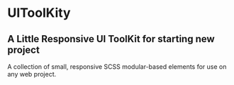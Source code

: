 # UIToolKity

## A Little Responsive UI ToolKit for starting new project

A collection  of small, responsive SCSS modular-based elements for use on any web project.
